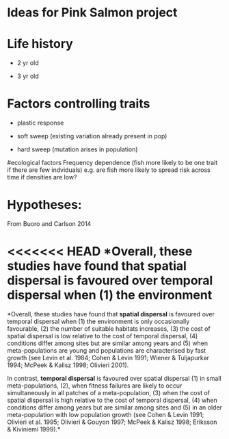 # Ideas for Pink Salmon project

# Life history

* 2 yr old

* 3 yr old

# Factors controlling traits

* plastic response

* soft sweep (existing variation already present in pop)

* hard sweep (mutation arises in population)


#ecological factors
Frequency dependence (fish more likely to be one trait if there are few indviduals)
  e.g. are fish more likely to spread risk across time if densities are low?

# Hypotheses: 
From Buoro and Carlson 2014 

<<<<<<< HEAD
*Overall, these studies have found that spatial
dispersal is favoured over temporal dispersal when (1) the environment
=======
*Overall, these studies have found that **spatial
dispersal** is favoured over temporal dispersal when (1) the environment
is only occasionally favourable, (2) the number of
suitable habitats increases, (3) the cost of spatial dispersal is
low relative to the cost of temporal dispersal, (4) conditions
differ among sites but are similar among years and (5) when
meta-populations are young and populations are characterised
by fast growth (see Levin et al. 1984; Cohen & Levin 1991;
Wiener & Tuljapurkar 1994; McPeek & Kalisz 1998; Olivieri
2001).


In contrast, **temporal dispersal** is favoured over spatial dispersal
(1) in small meta-populations, (2), when fitness failures
are likely to occur simultaneously in all patches of a
meta-population, (3) when the cost of spatial dispersal is high
relative to the cost of temporal dispersal, (4) when conditions
differ among years but are similar among sites and (5) in an
older meta-population with low population growth (see Cohen
& Levin 1991; Olivieri et al. 1995; Olivieri & Gouyon 1997;
McPeek & Kalisz 1998; Eriksson & Kiviniemi 1999).*
